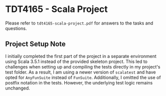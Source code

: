 # TDT4165 - Scala Project

Please refer to `tdt4165-scala-project.pdf` for answers to the tasks and questions.

## Project Setup Note

I initially completed the first part of the project in a separate environment using Scala 3.5.1 instead of the 
provided skeleton project. This led to challenges when setting up and compiling the tests directly in my project's 
test folder. As a result, I am using a newer version of `scalatest` and have opted for `AnyFunSuite` instead of 
`FunSuite`. Additionally, I omitted the use of postfix notation in the tests. However, the underlying test logic 
remains unchanged.
